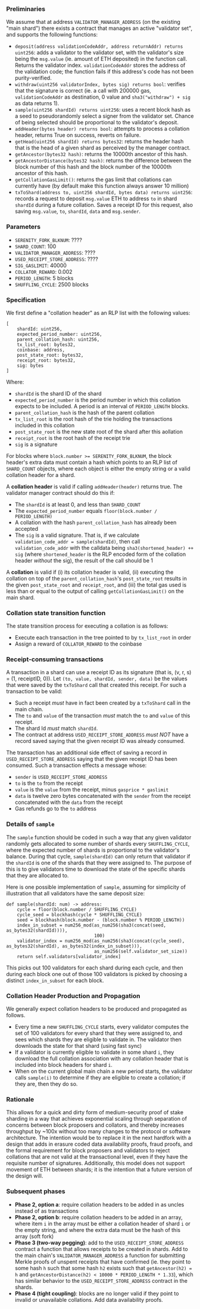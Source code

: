 ### Preliminaries

We assume that at address `VALIDATOR_MANAGER_ADDRESS` (on the existing "main shard") there exists a contract that manages an active "validator set", and supports the following functions:

-   `deposit(address validationCodeAddr, address returnAddr) returns uint256`: adds a validator to the validator set, with the validator's size being the `msg.value` (ie. amount of ETH deposited) in the function call. Returns the validator index. `validationCodeAddr` stores the address of the validation code; the function fails if this address's code has not been purity-verified.
-   `withdraw(uint256 validatorIndex, bytes sig) returns bool`: verifies that the signature is correct (ie. a call with 200000 gas, `validationCodeAddr` as destination, 0 value and `sha3("withdraw") + sig` as data returns 1).
-   `sample(uint256 shardId) returns uint256`: uses a recent block hash as a seed to pseudorandomly select a signer from the validator set. Chance of being selected should be proportional to the validator's deposit.
-   `addHeader(bytes header) returns bool`: attempts to process a collation header, returns True on success, reverts on failure.
-   `getHead(uint256 shardId) returns bytes32`: returns the header hash that is the head of a given shard as perceived by the manager contract.
-   `getAncestor(bytes32 hash)`: returns the 10000th ancestor of this hash.
-   `getAncestorDistance(bytes32 hash)`: returns the difference between the block number of this hash and the block number of the 10000th ancestor of this hash.
-   `getCollationGasLimit()`: returns the gas limit that collations can currently have (by default make this function always answer 10 million)
-   `txToShard(address to, uint256 shardId, bytes data) returns uint256`: records a request to deposit `msg.value` ETH to address `to` in shard `shardId` during a future collation. Saves a receipt ID for this request, also saving `msg.value`, `to`, `shardId`, `data` and `msg.sender`.

### Parameters

-   `SERENITY_FORK_BLKNUM`: ????
-   `SHARD_COUNT`: 100
-   `VALIDATOR_MANAGER_ADDRESS`: ????
-   `USED_RECEIPT_STORE_ADDRESS`: ????
-   `SIG_GASLIMIT`: 40000
-   `COLLATOR_REWARD`: 0.002
-   `PERIOD_LENGTH`: 5 blocks
-   `SHUFFLING_CYCLE`: 2500 blocks

### Specification

We first define a "collation header" as an RLP list with the following values:

    [
        shardId: uint256,
        expected_period_number: uint256,
        parent_collation_hash: uint256,
        tx_list_root: bytes32,
        coinbase: address,
        post_state_root: bytes32,
        receipt_root: bytes32,
        sig: bytes
    ]

Where:

-   `shardId` is the shard ID of the shard
-   `expected_period_number` is the period number in which this collation expects to be included. A period is an interval of `PERIOD_LENGTH` blocks.
-   `parent_collation_hash` is the hash of the parent collation
-   `tx_list_root` is the root hash of the trie holding the transactions included in this collation
-   `post_state_root` is the new state root of the shard after this aollation
-   `receipt_root` is the root hash of the receipt trie
-   `sig` is a signature

For blocks where `block.number >= SERENITY_FORK_BLKNUM`, the block header's extra data must contain a hash which points to an RLP list of `SHARD_COUNT` objects, where each object is either the empty string or a valid collation header for a shard.

A **collation header** is valid if calling `addHeader(header)` returns true. The validator manager contract should do this if:

-   The `shardId` is at least 0, and less than `SHARD_COUNT`
-   The `expected_period_number` equals `floor(block.number / PERIOD_LENGTH)`
-   A collation with the hash `parent_collation_hash` has already been accepted
-   The `sig` is a valid signature. That is, if we calculate `validation_code_addr = sample(shardId)`, then call `validation_code_addr` with the calldata being `sha3(shortened_header) ++ sig` (where `shortened_header` is the RLP encoded form of the collation header _without_ the sig), the result of the call should be 1

A **collation** is valid if (i) its collation header is valid, (ii) executing the collation on top of the `parent_collation_hash`'s `post_state_root` results in the given `post_state_root` and `receipt_root`, and (iii) the total gas used is less than or equal to the output of calling `getCollationGasLimit()` on the main shard.

### Collation state transition function

The state transition process for executing a collation is as follows:

* Execute each transaction in the tree pointed to by `tx_list_root` in order
* Assign a reward of `COLLATOR_REWARD` to the coinbase

### Receipt-consuming transactions

A transaction in a shard can use a receipt ID as its signature (that is, (v, r, s) = (1, receiptID, 0)). Let `(to, value, shardId, sender, data)` be the values that were saved by the `txToShard` call that created this receipt. For such a transaction to be valid:

* Such a receipt *must* have in fact been created by a `txToShard` call in the main chain.
* The `to` and `value` of the transaction *must* match the `to` and `value` of this receipt.
* The shard Id *must* match `shardId`.
* The contract at address `USED_RECEIPT_STORE_ADDRESS` *must NOT* have a record saved saying that the given receipt ID was already consumed.

The transaction has an additional side effect of saving a record in `USED_RECEIPT_STORE_ADDRESS` saying that the given receipt ID has been consumed. Such a transaction effects a message whose:

* `sender` is `USED_RECEIPT_STORE_ADDRESS`
* `to` is the `to` from the receipt
* `value` is the `value` from the receipt, minus `gasprice * gaslimit`
* `data` is twelve zero bytes concatenated with the `sender` from the receipt concatenated with the `data` from the receipt
* Gas refunds go to the `to` address

### Details of `sample`

The `sample` function should be coded in such a way that any given validator randomly gets allocated to some number of shards every `SHUFFLING_CYCLE`, where the expected number of shards is proportional to the validator's balance. During that cycle, `sample(shardId)` can only return that validator if the `shardId` is one of the shards that they were assigned to. The purpose of this is to give validators time to download the state of the specific shards that they are allocated to.

Here is one possible implementation of `sample`, assuming for simplicity of illustration that all validators have the same deposit size:

    def sample(shardId: num) -> address:
        cycle = floor(block.number / SHUFFLING_CYCLE)
        cycle_seed = blockhash(cycle * SHUFFLING_CYCLE)
        seed = blockhash(block.number - (block.number % PERIOD_LENGTH))
        index_in_subset = num256_mod(as_num256(sha3(concat(seed, as_bytes32(shardId)))),
                                     100)
        validator_index = num256_mod(as_num256(sha3(concat(cycle_seed), as_bytes32(shardId), as_bytes32(index_in_subset))),
                                     as_num256(self.validator_set_size))
        return self.validators[validator_index]

This picks out 100 validators for each shard during each cycle, and then during each block one out of those 100 validators is picked by choosing a distinct `index_in_subset` for each block.

### Collation Header Production and Propagation

We generally expect collation headers to be produced and propagated as follows.

* Every time a new `SHUFFLING_CYCLE` starts, every validator computes the set of 100 validators for every shard that they were assigned to, and sees which shards they are eligible to validate in. The validator then downloads the state for that shard (using fast sync)
* If a validator is currently eligible to validate in some shard `i`, they download the full collation association with any collation header that is included into block headers for shard `i`.
* When on the current global main chain a new period starts, the validator calls `sample(i)` to determine if they are eligible to create a collation; if they are, then they do so.

### Rationale

This allows for a quick and dirty form of medium-security proof of stake sharding in a way that achieves exponential scaling through separation of concerns between block proposers and collators, and thereby increases throughput by ~100x without too many changes to the protocol or software architecture. The intention would be to replace it in the next hardfork with a design that adds in erasure coded data availability proofs, fraud proofs, and the formal requirement for block proposers and validators to reject collations that are not valid at the transactional level, even if they have the requisite number of signatures.  Additionally, this model does not support movement of ETH between shards; it is the intention that a future version of the design will.

### Subsequent phases

* **Phase 2, option a**: require collation headers to be added in as uncles instead of as transactions
* **Phase 2, option b**: require collation headers to be added in an array, where item `i` in the array must be either a collation header of shard `i` or the empty string, and where the extra data must be the hash of this array (soft fork)
* **Phase 3 (two-way pegging)**: add to the `USED_RECEIPT_STORE_ADDRESS` contract a function that allows receipts to be created in shards. Add to the main chain's `VALIDATOR_MANAGER_ADDRESS` a function for submitting Merkle proofs of unspent receipts that have confirmed (ie. they point to some hash `h` such that some hash `h2` exists such that `getAncestor(h2) = h` and `getAncestorDistance(h2) < 10000 * PERIOD_LENGTH * 1.33`), which has similar behavior to the `USED_RECEIPT_STORE_ADDRESS` contract in the shards.
* **Phase 4 (tight coupling)**: blocks are no longer valid if they point to invalid or unavailable collations. Add data availability proofs.

